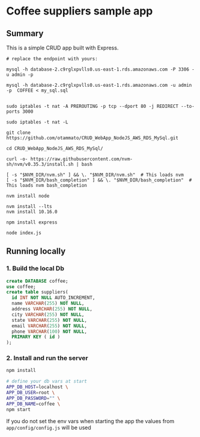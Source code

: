 # Coffee suppliers sample app

## Summary
This is a simple CRUD app built with Express.

```
# replace the endpoint with yours:

mysql -h database-2.c9rglxpvlls0.us-east-1.rds.amazonaws.com -P 3306 -u admin -p

mysql -h database-2.c9rglxpvlls0.us-east-1.rds.amazonaws.com -u admin -p  COFFEE < my_sql.sql


```


```
sudo iptables -t nat -A PREROUTING -p tcp --dport 80 -j REDIRECT --to-ports 3000

sudo iptables -t nat -L 

```


```
git clone https://github.com/otammato/CRUD_WebApp_NodeJS_AWS_RDS_MySql.git

```

```
cd CRUD_WebApp_NodeJS_AWS_RDS_MySql/

```


```
curl -o- https://raw.githubusercontent.com/nvm-sh/nvm/v0.35.3/install.sh | bash

[ -s "$NVM_DIR/nvm.sh" ] && \. "$NVM_DIR/nvm.sh"  # This loads nvm
[ -s "$NVM_DIR/bash_completion" ] && \. "$NVM_DIR/bash_completion"  # This loads nvm bash_completion

nvm install node

nvm install --lts
nvm install 10.16.0

npm install express
```

```
node index.js 

```


## Running locally

### 1. Build the local Db
```sql
create DATABASE coffee;
use coffee;
create table suppliers(
  id INT NOT NULL AUTO_INCREMENT,
  name VARCHAR(255) NOT NULL,
  address VARCHAR(255) NOT NULL,
  city VARCHAR(255) NOT NULL,
  state VARCHAR(255) NOT NULL,
  email VARCHAR(255) NOT NULL,
  phone VARCHAR(100) NOT NULL,
  PRIMARY KEY ( id )
);
```

### 2. Install and run the server
```zsh
npm install

# define your db vars at start
APP_DB_HOST=localhost \
APP_DB_USER=root \
APP_DB_PASSWORD="" \
APP_DB_NAME=coffee \
npm start
```
If you do not set the env vars when starting the app the values 
from `app/config/config.js` will be used
